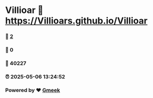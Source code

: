 # Villioar :link: https://Villioars.github.io/Villioar 
### :page_facing_up: [2](https://Villioars.github.io/Villioar/tag.html) 
### :speech_balloon: 0 
### :hibiscus: 40227 
### :alarm_clock: 2025-05-06 13:24:52 
### Powered by :heart: [Gmeek](https://github.com/Meekdai/Gmeek)
